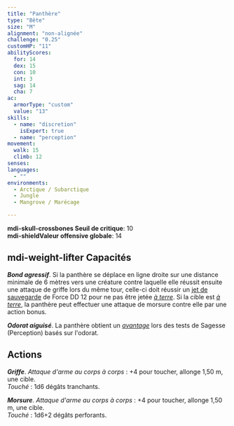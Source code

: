 ```yaml
---
title: "Panthère"
type: "Bête"
size: "M"
alignment: "non-alignée"
challenge: "0.25"
customHP: "11"
abilityScores:
  for: 14
  dex: 15
  con: 10
  int: 3
  sag: 14
  cha: 7
ac:
  armorType: "custom"
  value: "13"
skills:
  - name: "discretion"
    isExpert: true
  - name: "perception"
movement:
  walk: 15
  climb: 12
senses:
languages:
  - ""
environments:
  - Arctique / Subarctique
  - Jungle
  - Mangrove / Marécage

---
```

**<v-icon>mdi-skull-crossbones</v-icon> Seuil de critique**: 10            
**<v-icon>mdi-shield</v-icon>Valeur offensive globale**: 14     
## <v-icon>mdi-weight-lifter</v-icon> Capacités
_**Bond agressif**_. Si la panthère se déplace en ligne droite sur une distance minimale de 6 mètres vers une créature contre laquelle elle réussit ensuite une attaque de griffe lors du même tour, celle-ci doit réussir un [jet de sauvegarde](/utiliser-les-caracteristiques/#jets-de-sauvegarde) de Force DD 12 pour ne pas être jetée [_à terre_](/gerer-la-sante-du-personnage/#a-terre). Si la cible est [_à terre_](/gerer-la-sante-du-personnage/#a-terre), la panthère peut effectuer une attaque de morsure contre elle par une action bonus.

_**Odorat aiguisé**_. La panthère obtient un [_avantage_](/utiliser-les-caracteristiques/#avantage-et-desavantage) lors des tests de Sagesse (Perception) basés sur l'odorat.

## Actions
_**Griffe**_. _Attaque d'arme au corps à corps_ : +4 pour toucher, allonge 1,50 m, une cible.  
_Touché_ : 1d6 dégâts tranchants.

_**Morsure**_. _Attaque d'arme au corps à corps_ : +4 pour toucher, allonge 1,50 m, une cible.  
_Touché_ : 1d6+2 dégâts perforants.
